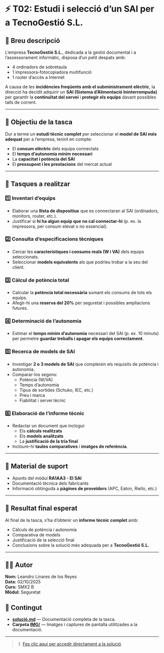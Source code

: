 # ⚡ T02: Estudi i selecció d’un SAI per a TecnoGestió S.L.

## 🏢 Breu descripció

L’empresa **TecnoGestió S.L.**, dedicada a la gestió documental i a l’assessorament informàtic, disposa d’un petit despatx amb:
- 4 ordinadors de sobretaula  
- 1 impressora-fotocopiadora multifunció  
- 1 router d’accés a Internet  

A causa de les **incidències freqüents amb el subministrament elèctric**, la direcció ha decidit adquirir un **SAI (Sistema d’Alimentació Ininterrompuda)** per garantir la **continuïtat del servei** i **protegir els equips** davant possibles talls de corrent.

---

## 🎯 Objectiu de la tasca

Dur a terme un **estudi tècnic complet** per seleccionar el **model de SAI més adequat** per a l’empresa, tenint en compte:
- El **consum elèctric** dels equips connectats  
- El **temps d’autonomia mínim necessari**  
- La **capacitat i potència del SAI**  
- El **pressupost i les prestacions** del mercat actual  

---

## 🧩 Tasques a realitzar

### 1️⃣ Inventari d’equips
- Elaborar una **llista de dispositius** que es connectaran al SAI (ordinadors, monitors, router, etc.).
- Justificar si **hi ha algun equip que no cal connectar-hi** (p. ex. la impressora, per consum elevat o no essencial).

### 2️⃣ Consulta d’especificacions tècniques
- Cercar les **característiques i consums reals (W i VA)** dels equips seleccionats.  
- Seleccionar **models equivalents** als que podríeu trobar a la seu del client.

### 3️⃣ Càlcul de potència total
- Calcular la **potència total necessària** sumant els consums de tots els equips.  
- Afegir-hi una **reserva del 20%** per seguretat i possibles ampliacions futures.

### 4️⃣ Determinació de l’autonomia
- Estimar el **temps mínim d’autonomia** necessari del SAI (p. ex. 10 minuts)  
  per permetre **guardar treballs i apagar els equips correctament**.

### 5️⃣ Recerca de models de SAI
- Investigar **2 o 3 models de SAI** que compleixin els requisits de potència i autonomia.  
- Comparar-los segons:
  - Potència (W/VA)
  - Temps d’autonomia
  - Tipus de sortides (Schuko, IEC, etc.)
  - Preu i marca
  - Fiabilitat i servei tècnic

### 6️⃣ Elaboració de l’informe tècnic
- Redactar un document que inclogui:
  - Els **càlculs realitzats**
  - Els **models analitzats**
  - La **justificació de la tria final**
- Incloure-hi **taules comparatives** i **imatges de referència**.

---

## 📘 Material de suport
- Apunts del mòdul **RA1AA3 - El SAI**  
- Documentació tècnica dels fabricants  
- Informació obtinguda a **pàgines de proveïdors** (APC, Eaton, Riello, etc.)

---

## 📄 Resultat final esperat
Al final de la tasca, s’ha d’obtenir un **informe tècnic complet** amb:
- Càlculs de potència i autonomia  
- Comparativa de models  
- Justificació de la selecció final  
- Conclusions sobre la solució més adequada per a **TecnoGestió S.L.**

---

## 👨‍💻 Autor
**Nom:** Leandro Linares de los Reyes  
**Data:** 02/10/2025  
**Curs:** SMX2 B  
**Mòdul:** Seguretat


## 📄 Contingut

- **[solució.md](./solució.md)** — Documentació completa de la tasca.
- **Carpeta [IMG/](./IMG/)** — Imatges i captures de pantalla utilitzades a la documentació.

---

> 🖇️ [Fes clic aquí per accedir directament a la solució](./solució.md)

